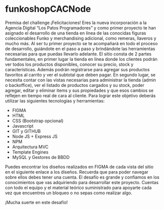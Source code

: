 # funkoshopCACNode
Premisa del challenge
¡Felicitaciones!
Eres la nueva incorporación a la Agencia Digital “Los Patos
Programadores” y como primer proyecto te han asignado el
desarrollo de una tienda en línea de las conocidas figuras
coleccionables Funko y merchandising adicional, como
remeras, llaveros y mucho más.
Al ser tu primer proyecto se te acompañará en todo el proceso
de desarrollo, guiándote en el paso a paso y brindándote las
herramientas necesarias para que puedas llevarlo adelante.
El sitio consta de 2 partes fundamentales, en primer lugar la
tienda en línea donde los clientes podrán ver todos los
productos disponibles, conocer su precio, stock y características.
Además podrán registrarse para agregar sus productos favoritos
al carrito y ver el subtotal que deben pagar.
En segundo lugar, se necesita contar con las vistas necesarias
para administrar la tienda (admin o backoffice), ver el listado de
productos cargados y su stock, poder agregar, editar y eliminar
items y sus propiedades y que esos cambios se reflejen en
tiempo real de cara al cliente.
Para lograr este objetivo deberás utilizar las siguientes
tecnologías y herramientas:
- FIGMA
- HTML
- CSS (Bootstrap opcional)
- Javascript
- GIT y GITHUB
- Node JS + Express JS
- NPM
- Arquitectura MVC
- Template Engines
- MySQL y Gestores de BBDD

Puedes encontrar los diseños realizados en FIGMA de cada vista
del sitio en el siguiente enlace a los diseños. Recuerda que para
poder navegar sobre ellos debes tener una cuenta.
El desafío es grande y confiamos en los conocimientos que vas
adquiriendo para desarrollar este proyecto.
Cuentas con todo el equipo y el material teórico suministrado
para apoyarte cada vez que encuentres un bloqueo o no sepas
como realizar algo.

¡Mucha suerte en este desafío!
